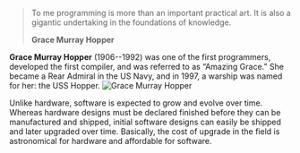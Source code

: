 > To me programming is more than an important practical art. It is also a gigantic undertaking in the foundations of knowledge.<br/>
>
> __Grace Murray Hopper__




**Grace Murray Hopper** (1906--1992) 	was one of the first programmers, developed the first compiler, and was referred to as “Amazing Grace.” She became a Rear Admiral in the US Navy, and in 1997, a warship was named for her: the USS Hopper.
![Grace Murray Hopper](ch_backwards_forwards/figs/Hopper.png)








Unlike hardware, software is expected to grow and evolve over time. Whereas hardware designs must be declared finished before they can be manufactured and shipped, initial software designs can easily be shipped and later upgraded over time. Basically, the cost of upgrade in the field is astronomical for hardware and affordable for software.